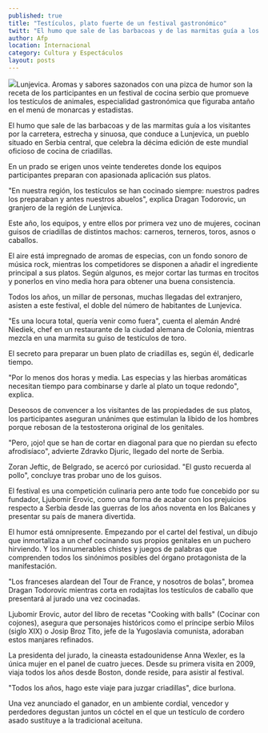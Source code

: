 ```yaml
---
published: true
title: "Testículos, plato fuerte de un festival gastronómico"
twitt: "El humo que sale de las barbacoas y de las marmitas guía a los visitantes por la carretera, estrecha y sinuosa, que conduce a Lunjevica, un pueblo situado en Serbia central, que celebra la décima edición de este mundial oficioso de cocina de criadillas."
author: Afp
location: Internacional
category: Cultura y Espectáculos
layout: posts
---
```


![](http://i.imgur.com/ptGzRSsm.jpg)Lunjevica. Aromas y sabores sazonados con una pizca de humor son la receta de los participantes en un festival de cocina serbio que promueve los testículos de animales, especialidad gastronómica que figuraba antaño en el menú de monarcas y estadistas.

El humo que sale de las barbacoas y de las marmitas guía a los visitantes por la carretera, estrecha y sinuosa, que conduce a Lunjevica, un pueblo situado en Serbia central, que celebra la décima edición de este mundial oficioso de cocina de criadillas.

En un prado se erigen unos veinte tenderetes donde los equipos participantes preparan con apasionada aplicación sus platos.

"En nuestra región, los testículos se han cocinado siempre: nuestros padres los preparaban y antes nuestros abuelos", explica Dragan Todorovic, un granjero de la región de Lunjevica.

Este año, los equipos, y entre ellos por primera vez uno de mujeres, cocinan guisos de criadillas de distintos machos: carneros, terneros, toros, asnos o caballos.

El aire está impregnado de aromas de especias, con un fondo sonoro de música rock, mientras los competidores se disponen a añadir el ingrediente principal a sus platos. Según algunos, es mejor cortar las turmas en trocitos y ponerlos en vino media hora para obtener una buena consistencia.

Todos los años, un millar de personas, muchas llegadas del extranjero, asisten a este festival, el doble del número de habitantes de Lunjevica.

"Es una locura total, quería venir como fuera", cuenta el alemán André Niediek, chef en un restaurante de la ciudad alemana de Colonia, mientras mezcla en una marmita su guiso de testículos de toro.

El secreto para preparar un buen plato de criadillas es, según él, dedicarle tiempo.

"Por lo menos dos horas y media. Las especias y las hierbas aromáticas necesitan tiempo para combinarse y darle al plato un toque redondo", explica.

Deseosos de convencer a los visitantes de las propiedades de sus platos, los participantes aseguran unánimes que estimulan la libido de los hombres porque rebosan de la testosterona original de los genitales.

"Pero, ¡ojo! que se han de cortar en diagonal para que no pierdan su efecto afrodisíaco", advierte Zdravko Djuric, llegado del norte de Serbia.

Zoran Jeftic, de Belgrado, se acercó por curiosidad. "El gusto recuerda al pollo", concluye tras probar uno de los guisos.

El festival es una competición culinaria pero ante todo fue concebido por su fundador, Ljubomir Erovic, como una forma de acabar con los prejuicios respecto a Serbia desde las guerras de los años noventa en los Balcanes y presentar su país de manera divertida.

El humor está omnipresente. Empezando por el cartel del festival, un dibujo que inmortaliza a un chef cocinando sus propios genitales en un puchero hirviendo. Y los innumerables chistes y juegos de palabras que comprenden todos los sinónimos posibles del órgano protagonista de la manifestación.

"Los franceses alardean del Tour de France, y nosotros de bolas", bromea Dragan Todorovic mientras corta en rodajitas los testículos de caballo que presentará al jurado una vez cocinadas.

Ljubomir Erovic, autor del libro de recetas "Cooking with balls" (Cocinar con cojones), asegura que personajes históricos como el príncipe serbio Milos (siglo XIX) o Josip Broz Tito, jefe de la Yugoslavia comunista, adoraban estos manjares refinados.

La presidenta del jurado, la cineasta estadounidense Anna Wexler, es la única mujer en el panel de cuatro jueces. Desde su primera visita en 2009, viaja todos los años desde Boston, donde reside, para asistir al festival.

"Todos los años, hago este viaje para juzgar criadillas", dice burlona.

Una vez anunciado el ganador, en un ambiente cordial, vencedor y perdedores degustan juntos un cóctel en el que un testículo de cordero asado sustituye a la tradicional aceituna.
